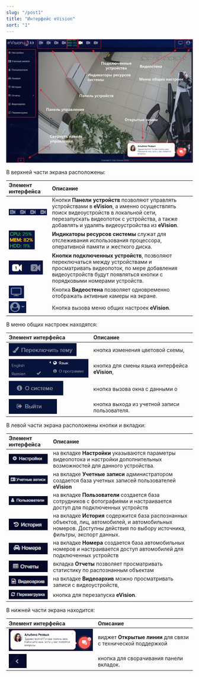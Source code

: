```yaml
---
slug: "/post1"
title: "Интерфейс eVision"
sort: "1"
---
```


![](images/Interface(05).png)

В верхней части экрана расположены:

|Элемент интерфейса|Описание|
| :- | :- |
|![](images/Interface(09).png)|Кнопки **Панели устройств** позволяют управлять устройствами в **eVision**, а именно осуществлять поиск видеоустройств в локальной сети, перезапускать видеопоток с устройства, а также добавлять и удалять видеоустройства из **eVision**.|
|![](images/Interface(10).png)|**Индикаторы ресурсов системы** служат для отслеживания использования процессора, оперативной памяти и жесткого диска.|
|![](images/Interface(01).png)|**Кнопки подключенных устройств**, позволяют переключаться между устройствами и просматривать видеопоток, по мере добавления видеоустройств будут появляться кнопки с порядковыми номерами устройств.|
|![](images/Interface(02).png)|Кнопка **Видеостена** позволяет одновременно отображать активные камеры на экране.|
|![](images/Interface(11).png)|Кнопка вызова меню общих настроек **eVision**.|

В меню общих настроек находятся:

|Элемент интерфейса|Описание|
| :- | :- |
|![](images/Interface(12).png)|кнопка изменения цветовой схемы, |
|![](images/Interface(14).png)|кнопка для смены языка интерфейса **eVision**, |
|![](images/image133.png)|<p></p><p>кнопка вызова окна с данными о </p>|
|![](images/Screenshot_1.png)|кнопка выхода из учетной записи пользователя.|

В левой части экрана расположены кнопки и вкладки:

|Элемент интерфейса|Описание|
| :- | :- |
|![](images/Screenshot_3.png)|на вкладке **Настройки** указываются параметры видеопотока и настройки дополнительных возможностей для данного устройства.|
|![](images/Screenshot_2.png)|на вкладке **Учетные записи** администратором создается база учетных записей пользователей **eVision**|
|![](images/Screenshot_4.png)|на вкладке **Пользователи** создается база сотрудников с фотографиями и настраивается доступ для подключенных устройств|
|![](images/Screenshot_5.png)|на вкладке **История** содержится база распознанных объектов, лиц, автомобилей, и автомобильных номеров. Доступны действия по выбору источника, фильтры, экспорт данных.|
|![](images/Screenshot_6.png)|на вкладке **Номера** создается база автомобильных номеров и настраивается доступ автомобилей для подключенных устройств|
|![](images/Screenshot_7.png)|вкладка **Отчеты** позволяет просматривать статистику по распознанным объектам|
|![](images/Screenshot_8.png)|на вкладке **Видеоархив** можно просматривать записи с видеоустройств,|
|![](images/Screenshot_9.png)|кнопка для перезапуска **eVision**.|

В нижней части экрана находится:

|Элемент интерфейса|Описание|
| :- | :- |
|![](images/image305.png)|виджет **Открытые линии** для связи с технической поддержкой|
|![](images/Screenshot_10.png)|кнопка для сворачивания панели вкладок.|
